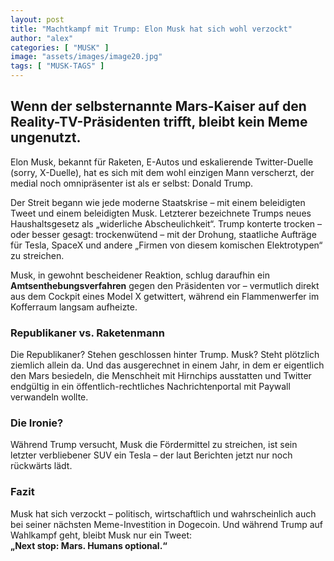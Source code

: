 ```yaml
---
layout: post
title: "Machtkampf mit Trump: Elon Musk hat sich wohl verzockt"
author: "alex"
categories: [ "MUSK" ]
image: "assets/images/image20.jpg"
tags: [ "MUSK-TAGS" ]
---
```


## Wenn der selbsternannte Mars-Kaiser auf den Reality-TV-Präsidenten trifft, bleibt kein Meme ungenutzt.

Elon Musk, bekannt für Raketen, E-Autos und eskalierende Twitter-Duelle (sorry, X-Duelle), hat es sich mit dem wohl einzigen Mann verscherzt, der medial noch omnipräsenter ist als er selbst: Donald Trump.

Der Streit begann wie jede moderne Staatskrise – mit einem beleidigten Tweet und einem beleidigten Musk. Letzterer bezeichnete Trumps neues Haushaltsgesetz als „widerliche Abscheulichkeit“. Trump konterte trocken – oder besser gesagt: trockenwütend – mit der Drohung, staatliche Aufträge für Tesla, SpaceX und andere „Firmen von diesem komischen Elektrotypen“ zu streichen.

Musk, in gewohnt bescheidener Reaktion, schlug daraufhin ein **Amtsenthebungsverfahren** gegen den Präsidenten vor – vermutlich direkt aus dem Cockpit eines Model X getwittert, während ein Flammenwerfer im Kofferraum langsam aufheizte.

### Republikaner vs. Raketenmann

Die Republikaner? Stehen geschlossen hinter Trump. Musk? Steht plötzlich ziemlich allein da. Und das ausgerechnet in einem Jahr, in dem er eigentlich den Mars besiedeln, die Menschheit mit Hirnchips ausstatten und Twitter endgültig in ein öffentlich-rechtliches Nachrichtenportal mit Paywall verwandeln wollte.

### Die Ironie?

Während Trump versucht, Musk die Fördermittel zu streichen, ist sein letzter verbliebener SUV ein Tesla – der laut Berichten jetzt nur noch rückwärts lädt.

### Fazit

Musk hat sich verzockt – politisch, wirtschaftlich und wahrscheinlich auch bei seiner nächsten Meme-Investition in Dogecoin. Und während Trump auf Wahlkampf geht, bleibt Musk nur ein Tweet:  
**„Next stop: Mars. Humans optional.“**
